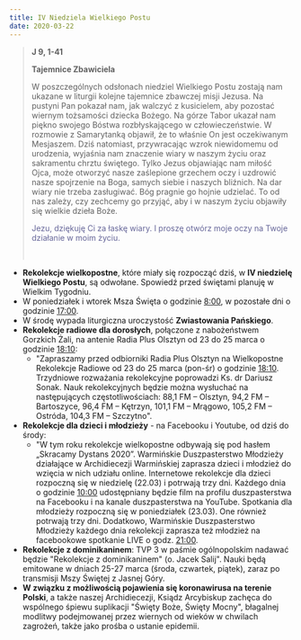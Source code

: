 ```yaml
---
title: IV Niedziela Wielkiego Postu
date: 2020-03-22
---
```


> **J 9, 1-41**
>
> **Tajemnice Zbawiciela**
>
> W poszczególnych odsłonach niedziel Wielkiego Postu zostają nam ukazane w liturgii kolejne tajemnice zbawczej misji Jezusa. Na pustyni Pan pokazał nam, jak walczyć z kusicielem, aby pozostać wiernym tożsamości dziecka Bożego. Na górze Tabor ukazał nam piękno swojego Bóstwa rozbłyskającego w człowieczeństwie. W rozmowie z Samarytanką objawił, że to właśnie On jest oczekiwanym Mesjaszem. Dziś natomiast, przywracając wzrok niewidomemu od urodzenia, wyjaśnia nam znaczenie wiary w naszym życiu oraz sakramentu chrztu świętego. Tylko Jezus objawiając nam miłość Ojca, może otworzyć nasze zaślepione grzechem oczy i uzdrowić nasze spojrzenie na Boga, samych siebie i naszych bliźnich. Na dar wiary nie trzeba zasługiwać. Bóg pragnie go hojnie udzielać. To od  nas zależy, czy zechcemy go przyjąć, aby i w naszym życiu objawiły się wielkie dzieła Boże.
>
> <span style="color: #666699;">Jezu, dziękuję Ci za łaskę wiary. I proszę otwórz moje oczy na Twoje działanie w moim życiu. </span>
>
> &nbsp;


- **Rekolekcje wielkopostne**, które miały się rozpocząć dziś, w **IV niedzielę Wielkiego Postu**, są odwołane. Spowiedź przed świętami planuję w Wielkim Tygodniu.
- W poniedziałek i wtorek Msza Święta o godzinie <u>8:00</u>, w pozostałe dni o godzinie <u>17:00</u>.
- W środę wypada liturgiczna uroczystość **Zwiastowania Pańskiego**.
- **Rekolekcje radiowe dla dorosłych**, połączone z nabożeństwem Gorzkich Żali, na antenie Radia Plus Olsztyn od 23 do 25 marca o godzinie <u>18:10</u>:
  - "Zapraszamy przed odbiorniki Radia Plus Olsztyn na Wielkopostne Rekolekcje Radiowe od 23 do 25 marca (pon-śr) o godzinie <u>18:10</u>. Trzydniowe rozważania rekolekcyjne poprowadzi Ks. dr Dariusz Sonak. Nauk rekolekcyjnych będzie można wysłuchać na następujących częstotliwościach: 88,1 FM – Olsztyn, 94,2 FM – Bartoszyce, 96,4 FM – Kętrzyn, 101,1 FM – Mrągowo, 105,2 FM – Ostróda, 104,3 FM – Szczytno".
- **Rekolekcje dla dzieci i młodzieży** - na Facebooku i Youtube, od dziś do środy:
  - "W tym roku rekolekcje wielkopostne odbywają się pod hasłem „Skracamy Dystans 2020”. Warmińskie Duszpasterstwo Młodzieży działające w Archidiecezji Warmińskiej zaprasza dzieci i młodzież do wzięcia w nich udziału online.
Internetowe rekolekcje dla dzieci rozpoczną się w niedzielę (22.03) i potrwają trzy dni. Każdego dnia o godzinie <u>10:00</u> udostępniany będzie film na profilu duszpasterstwa na Facebooku i na kanale duszpasterstwa na YouTube.
Spotkania dla młodzieży rozpoczną się w poniedziałek (23.03). One również potrwają trzy dni. Dodatkowo, Warmińskie Duszpasterstwo Młodzieży każdego dnia rekolekcji zaprasza też młodzież na facebookowe spotkanie LIVE o godz. <u>21:00</u>.
- **Rekolekcje z dominikaninem**: TVP 3 w paśmie ogólnopolskim nadawać będzie "Rekolekcje z dominikaninem" (o. Jacek Salij". Nauki będą emitowane w dniach 25-27 marca (środa, czwartek, piątek), zaraz po transmisji Mszy Świętej z Jasnej Góry.
- **W związku z możliwością pojawienia się koronawirusa na terenie Polski**, a także naszej Archidiecezji, Ksiądz Arcybiskup zachęca do wspólnego śpiewu suplikacji "Święty Boże, Święty Mocny", błagalnej modlitwy podejmowanej przez wiernych od wieków w chwilach zagrożeń, także jako prośba o ustanie epidemii.
